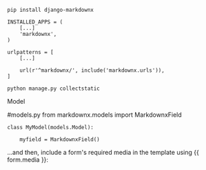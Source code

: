 `pip install django-markdownx`

    INSTALLED_APPS = (
        [...]
        'markdownx',
    )
    
    urlpatterns = [
        [...]
     
        url(r'^markdownx/', include('markdownx.urls')),
    ]
    
    
   `python manage.py collectstatic`
   
   Model

#models.py
    from markdownx.models import MarkdownxField
    
    class MyModel(models.Model):
    
        myfield = MarkdownxField()
...and then, include a form's required media in the template using {{ form.media }}:


